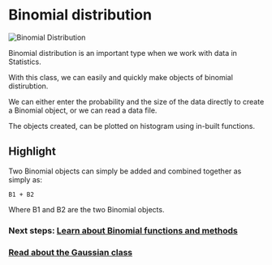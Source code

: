 # Binomial distribution

![Binomial Distribution](../images/binomialDistribution.png)

Binomial distribution is an important type when we work with data in Statistics.

With this class, we can easily and quickly make objects of binomial distirubtion.

We can either enter the probability and the size of the data
directly to create a Binomial object, or we can read a data file.

The objects created, can be plotted on histogram using in-built functions.

## Highlight

Two Binomial objects can simply be added and combined together as simply as:

```B1 + B2```

Where B1 and B2 are the two Binomial objects.

### Next steps: [Learn about Binomial functions and methods](binomialMethods.md)

### [Read about the Gaussian class](../Gaussian/gaussianDistribution.md)
